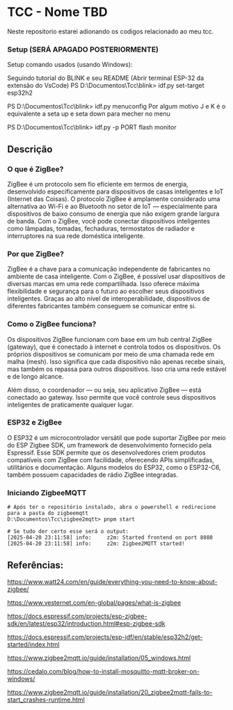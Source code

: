 # TCC - Nome TBD

Neste repositorio estarei adionando os codigos relacionado ao meu tcc.

### Setup (SERÁ APAGADO POSTERIORMENTE)
Setup comando usados (usando Windows):

Seguindo tutorial do BLINK e seu README
(Abrir terminal ESP-32 da extensão do VsCode)
PS D:\Documentos\Tcc\blink> idf.py set-target esp32h2

PS D:\Documentos\Tcc\blink> idf.py menuconfig
Por algum motivo J e K é o equivalente a seta up e seta down para mecher no menu

PS D:\Documentos\Tcc\blink> idf.py -p PORT flash monitor

## Descrição

### O que é ZigBee?

ZigBee é um protocolo sem fio eficiente em termos de energia, desenvolvido especificamente para dispositivos de casas inteligentes e IoT (Internet das Coisas). O protocolo ZigBee é amplamente considerado uma alternativa ao Wi-Fi e ao Bluetooth no setor de IoT — especialmente para dispositivos de baixo consumo de energia que não exigem grande largura de banda. Com o ZigBee, você pode conectar dispositivos inteligentes como lâmpadas, tomadas, fechaduras, termostatos de radiador e interruptores na sua rede doméstica inteligente.

### Por que ZigBee?

ZigBee é a chave para a comunicação independente de fabricantes no ambiente de casa inteligente. Com o ZigBee, é possível usar dispositivos de diversas marcas em uma rede compartilhada. Isso oferece máxima flexibilidade e segurança para o futuro ao escolher seus dispositivos inteligentes. Graças ao alto nível de interoperabilidade, dispositivos de diferentes fabricantes também conseguem se comunicar entre si.

### Como o ZigBee funciona?

Os dispositivos ZigBee funcionam com base em um hub central ZigBee (gateway), que é conectado à internet e controla todos os dispositivos. Os próprios dispositivos se comunicam por meio de uma chamada rede em malha (mesh). Isso significa que cada dispositivo não apenas recebe sinais, mas também os repassa para outros dispositivos. Isso cria uma rede estável e de longo alcance.

Além disso, o coordenador — ou seja, seu aplicativo ZigBee — está conectado ao gateway. Isso permite que você controle seus dispositivos inteligentes de praticamente qualquer lugar.

### ESP32 e ZigBee

O ESP32 é um microcontrolador versátil que pode suportar ZigBee por meio do ESP Zigbee SDK, um framework de desenvolvimento fornecido pela Espressif. Esse SDK permite que os desenvolvedores criem produtos compatíveis com ZigBee com facilidade, oferecendo APIs simplificadas, utilitários e documentação. Alguns modelos do ESP32, como o ESP32-C6, também possuem capacidades de rádio ZigBee integradas.

### Iniciando ZigbeeMQTT

```
# Após ter o repositório instalado, abra o powershell e redirecione para a pasta do zigbeemqtt
D:\Documentos\Tcc\zigbee2mqtt> pnpm start

# Se tudo der certo esse será o output:
[2025-04-20 23:11:58] info:     z2m: Started frontend on port 8080
[2025-04-20 23:11:58] info:     z2m: Zigbee2MQTT started!       
```

## Referências:

https://www.watt24.com/en/guide/everything-you-need-to-know-about-zigbee/

https://www.vesternet.com/en-global/pages/what-is-zigbee

https://docs.espressif.com/projects/esp-zigbee-sdk/en/latest/esp32/introduction.html#esp-zigbee-sdk

https://docs.espressif.com/projects/esp-idf/en/stable/esp32h2/get-started/index.html

https://www.zigbee2mqtt.io/guide/installation/05_windows.html

https://cedalo.com/blog/how-to-install-mosquitto-mqtt-broker-on-windows/

https://www.zigbee2mqtt.io/guide/installation/20_zigbee2mqtt-fails-to-start_crashes-runtime.html
